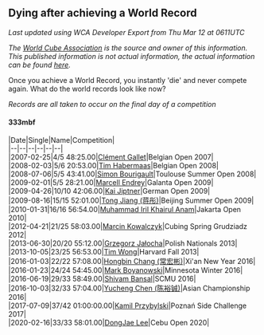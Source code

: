## Dying after achieving a World Record 

*Last updated using WCA Developer Export from Thu Mar 12 at 0611UTC*

*The [World Cube Association](https://www.worldcubeassociation.org) is the source and owner of this information. This published information is not actual information, the actual information can be found [here](https://www.worldcubeassociation.org/results).*

Once you achieve a World Record, you instantly 'die' and never compete again. What do the world records look like now?

*Records are all taken to occur on the final day of a competition*

#### 333mbf

|Date|Single|Name|Competition|  
|--|--|--|--|--|--|  
|2007-02-25|4/5 48:25.00|[Clément Gallet](https://www.worldcubeassociation.org/persons/2004GALL02)|Belgian Open 2007|  
|2008-02-03|5/6 20:53.00|[Tim Habermaas](https://www.worldcubeassociation.org/persons/2007HABE01)|Belgian Open 2008|  
|2008-07-06|5/5 43:41.00|[Simon Bourigault](https://www.worldcubeassociation.org/persons/2007BOUR01)|Toulouse Summer Open 2008|  
|2009-02-01|5/5 28:21.00|[Marcell Endrey](https://www.worldcubeassociation.org/persons/2007ENDR01)|Galanta Open 2009|  
|2009-04-26|10/10 42:06.00|[Kai Jiptner](https://www.worldcubeassociation.org/persons/2007JIPT01)|German Open 2009|  
|2009-08-16|15/15 52:01.00|[Tong Jiang (蒋彤)](https://www.worldcubeassociation.org/persons/2009JIAN03)|Beijing Summer Open 2009|  
|2010-01-31|16/16 56:54.00|[Muhammad Iril Khairul Anam](https://www.worldcubeassociation.org/persons/2009ANAM01)|Jakarta Open 2010|  
|2012-04-21|21/25 58:03.00|[Marcin Kowalczyk](https://www.worldcubeassociation.org/persons/2011KOWA01)|Cubing Spring Grudziadz 2012|  
|2013-06-30|20/20 55:12.00|[Grzegorz Jałocha](https://www.worldcubeassociation.org/persons/2012JALO01)|Polish Nationals 2013|  
|2013-10-05|23/25 56:53.00|[Tim Wong](https://www.worldcubeassociation.org/persons/2007WONG02)|Harvard Fall 2013|  
|2016-01-03|22/22 57:08.00|[Hongbin Chang (常宏彬)](https://www.worldcubeassociation.org/persons/2012CHAN13)|Xi'an New Year 2016|  
|2016-01-23|24/24 54:45.00|[Mark Boyanowski](https://www.worldcubeassociation.org/persons/2014BOYA01)|Minnesota Winter 2016|  
|2016-06-19|29/33 58:49.00|[Shivam Bansal](https://www.worldcubeassociation.org/persons/2011BANS02)|SCMU 2016|  
|2016-10-03|32/33 57:04.00|[Yucheng Chen (陈裕铖)](https://www.worldcubeassociation.org/persons/2015CHEN49)|Asian Championship 2016|  
|2017-07-09|37/42 01:00:00.00|[Kamil Przybylski](https://www.worldcubeassociation.org/persons/2016PRZY01)|Poznań Side Challenge 2017|  
|2020-02-16|33/33 58:01.00|[DongJae Lee](https://www.worldcubeassociation.org/persons/2018LEED01)|Cebu Open 2020|  
